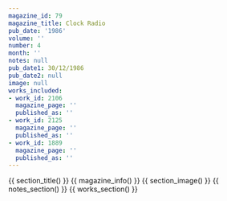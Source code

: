 ```yaml
---
magazine_id: 79
magazine_title: Clock Radio
pub_date: '1986'
volume: ''
number: 4
month: ''
notes: null
pub_date1: 30/12/1986
pub_date2: null
image: null
works_included:
- work_id: 2106
  magazine_page: ''
  published_as: ''
- work_id: 2125
  magazine_page: ''
  published_as: ''
- work_id: 1889
  magazine_page: ''
  published_as: ''
---
```


{{ section_title() }}
{{ magazine_info() }}
{{ section_image() }}
{{ notes_section() }}
{{ works_section() }}
